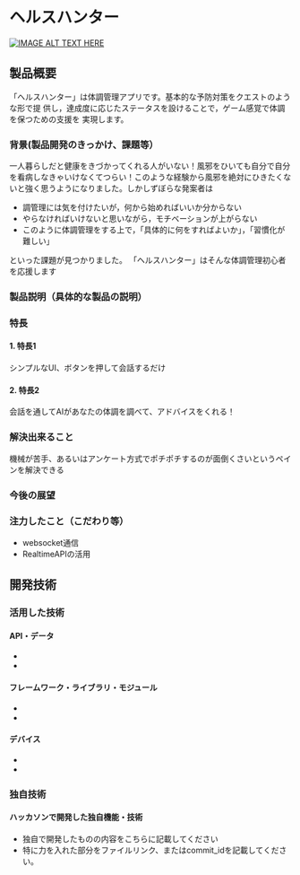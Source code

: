 # ヘルスハンター

[![IMAGE ALT TEXT HERE](https://jphacks.com/wp-content/uploads/2024/07/JPHACKS2024_ogp.jpg)](https://www.youtube.com/watch?v=DZXUkEj-CSI)

## 製品概要
「ヘルスハンター」は体調管理アプリです。基本的な予防対策をクエストのような形で提
供し，達成度に応じたステータスを設けることで，ゲーム感覚で体調を保つための支援を
実現します。
### 背景(製品開発のきっかけ、課題等）
一人暮らしだと健康をきづかってくれる人がいない！風邪をひいても自分で自分を看病しなきゃいけなくてつらい！このような経験から風邪を絶対にひきたくないと強く思うようになりました。しかしずぼらな発案者は
* 調管理には気を付けたいが，何から始めればいいか分からない
* やらなければいけないと思いながら，モチベーションが上がらない
* このように体調管理をする上で，「具体的に何をすればよいか」，「習慣化が難しい」

といった課題が見つかりました。
「ヘルスハンター」はそんな体調管理初心者を応援します

### 製品説明（具体的な製品の説明）
### 特長
#### 1. 特長1 
シンプルなUI、ボタンを押して会話するだけ
#### 2. 特長2
会話を通してAIがあなたの体調を調べて、アドバイスをくれる！

### 解決出来ること
機械が苦手、あるいはアンケート方式でポチポチするのが面倒くさいというペインを解決できる

### 今後の展望
### 注力したこと（こだわり等）
* websocket通信
* RealtimeAPIの活用

## 開発技術
### 活用した技術
#### API・データ
* 
* 

#### フレームワーク・ライブラリ・モジュール
* 
* 

#### デバイス
* 
* 

### 独自技術
#### ハッカソンで開発した独自機能・技術
* 独自で開発したものの内容をこちらに記載してください
* 特に力を入れた部分をファイルリンク、またはcommit_idを記載してください。
